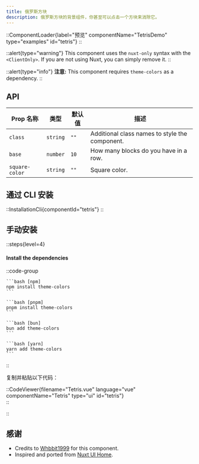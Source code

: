 ```yaml
---
title: 俄罗斯方块
description: 俄罗斯方块的背景组件，你甚至可以点击一个方块来消除它。
---
```


::ComponentLoader{label="预览" componentName="TetrisDemo" type="examples" id="tetris"}
::

::alert{type="warning"}
This component uses the `nuxt-only` syntax with the `<ClientOnly>`. If you are not using Nuxt, you can simply remove it.
::

::alert{type="info"}
**注意:** This component requires `theme-colors` as a dependency.
::

## API

| Prop 名称      | 类型     | 默认值 | 描述                                           |
| -------------- | -------- | ------ | ---------------------------------------------- |
| `class`        | `string` | `""`   | Additional class names to style the component. |
| `base`         | `number` | `10`   | How many blocks do you have in a row.          |
| `square-color` | `string` | `""`   | Square color.                                  |

## 通过 CLI 安装

::InstallationCli{componentId="tetris"}
::

## 手动安装

::steps{level=4}

#### Install the dependencies

::code-group

    ```bash [npm]
    npm install theme-colors
    ```

    ```bash [pnpm]
    pnpm install theme-colors
    ```

    ```bash [bun]
    bun add theme-colors
    ```

    ```bash [yarn]
    yarn add theme-colors
    ```

::

复制并粘贴以下代码：

::CodeViewer{filename="Tetris.vue" language="vue" componentName="Tetris" type="ui" id="tetris"}  
::

::

## 感谢

- Credits to [Whbbit1999](https://github.com/Whbbit1999) for this component.
- Inspired and ported from [Nuxt UI Home](https://ui2.nuxt.com/).
